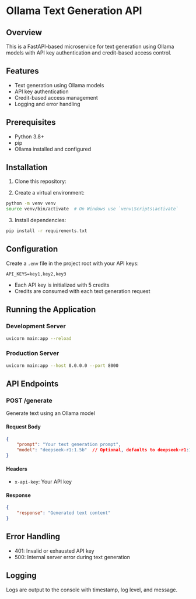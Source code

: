 # Ollama Text Generation API

## Overview
This is a FastAPI-based microservice for text generation using Ollama models with API key authentication and credit-based access control.

## Features
- Text generation using Ollama models
- API key authentication
- Credit-based access management
- Logging and error handling

## Prerequisites
- Python 3.8+
- pip
- Ollama installed and configured

## Installation

1. Clone this repository:

2. Create a virtual environment:
```bash
python -m venv venv
source venv/bin/activate  # On Windows use `venv\Scripts\activate`
```

3. Install dependencies:
```bash
pip install -r requirements.txt
```

## Configuration

Create a `.env` file in the project root with your API keys:
```
API_KEYS=key1,key2,key3
```
- Each API key is initialized with 5 credits
- Credits are consumed with each text generation request

## Running the Application

### Development Server
```bash
uvicorn main:app --reload
```

### Production Server
```bash
uvicorn main:app --host 0.0.0.0 --port 8000
```

## API Endpoints

### POST /generate
Generate text using an Ollama model

#### Request Body
```json
{
    "prompt": "Your text generation prompt",
    "model": "deepseek-r1:1.5b"  // Optional, defaults to deepseek-r1:1.5b
}
```

#### Headers
- `x-api-key`: Your API key

#### Response
```json
{
    "response": "Generated text content"
}
```

## Error Handling
- 401: Invalid or exhausted API key
- 500: Internal server error during text generation

## Logging
Logs are output to the console with timestamp, log level, and message.



